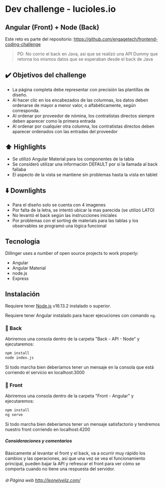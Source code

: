 # Dev challenge - lucioles.io
## Angular (Front) + Node (Back)

Este reto es parte del repositorio:
https://github.com/engagetech/frontend-coding-challenge

> PD: No corrio el back en Java, asi que se realizó una API Dummy
que retorna los mismos datos que se esperaban desde el back de Java

## ✔️ Objetivos del challenge
- La página completa debe representar con precisión las plantillas de diseño.
- Al hacer clic en los encabezados de las columnas, los datos deben ordenarse de mayor a menor valor, o alfabéticamente, según corresponda.
- Al ordenar por proveedor de nómina, los contratistas directos siempre deben aparecer como la primera entrada
- Al ordenar por cualquier otra columna, los contratistas directos deben aparecer ordenados con las entradas del proveedor 
    
## ⬆️ Highlights

- Se utilizó Angular Material para los componentes de la tabla
- Se consideró utilizar una información DEFAULT por si la llamada al back fallaba
- El aspecto de la vista se mantiene sin problemas hasta la vista en tablet

## ⬇️ Downlights

- Para el diseño solo se cuenta con 4 imagenes
- Por falta de la letra, se intentó ubicar la mas parecida (se utilizó LATO)
- No levantó el back según las instrucciones iniciales
- Por problemas con el sorting de materials para las tablas y los observables se programó una lógica funcional

## Tecnología

Dillinger uses a number of open source projects to work properly:

- Angular
- Angular Material
- node.js
- Express

## Instalación

Requiere tener [Node.js](https://nodejs.org/) v16.13.2 instalado o superior.

Requiere tener Angular instalado para hacer ejecuciones con comando `ng`.

### 🤖 Back 
Abriremos una consola dentro de la carpeta "Back - API - Node" y ejecutaremos:

```sh
npm install
node index.js
```

Si todo marcha bien deberíamos tener un mensaje en la consola que está corriendo el servicio en localhost:3000

### 🎨 Front
Abriremos una consola dentro de la carpeta "Front - Angular" y ejecutaremos:

```sh
npm install
ng serve
```

Si todo marcha bien deberíamos tener un mensaje satisfactorio y tendremos nuestro front corriendo en localhost:4200

##### Consideraciones y comentarios
Básicamente al levantar el front y el back, va a ocurrir muy rápido los cambios y las operaciones, así que una vez se vea el funcionamiento principal, pueden bajar la API y refrescar el front para ver cómo se comporta cuando no tiene una respuesta del servidor.

######  🌐 Página web http://leonelveliz.com/
